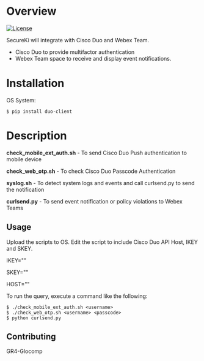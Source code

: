 # Overview
[![License](https://img.shields.io/badge/License-View%20License-orange)](http://www.glocomp.com/)

SecureKi will integrate with Cisco Duo and Webex Team.

- Cisco Duo to provide multifactor authentication
- Webex Team space to receive and display event notifications.

# Installation

OS System:
```
$ pip install duo-client
```
# Description
**check_mobile_ext_auth.sh**  - To send Cisco Duo Push authentication to mobile device

**check_web_otp.sh**          - To check Cisco Duo Passcode Authentication

**syslog.sh**                 - To detect system logs and events and call curlsend.py to send the notification

**curlsend.py**               - To send event notification or policy violations to Webex Teams


## Usage
Upload the scripts to OS. Edit the script to include Cisco Duo API Host, IKEY and SKEY.

IKEY=""

SKEY=""

HOST=""


To run the query, execute a command like the following:

```
$ ./check_mobile_ext_auth.sh <username>
$ ./check_web_otp.sh <username> <passcode>
$ python curlsend.py
```

## Contributing
GR4-Glocomp
